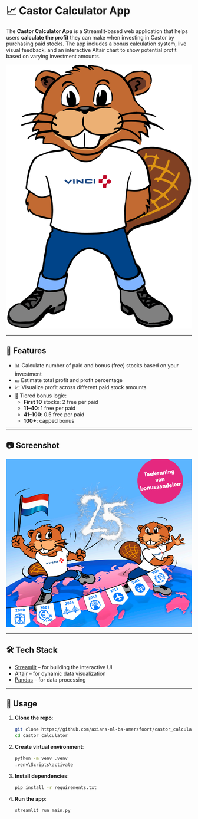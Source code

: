 # 📈 Castor Calculator App

The **Castor Calculator App** is a Streamlit-based web application that helps users **calculate the profit** they can make when investing in Castor by purchasing paid stocks. The app includes a bonus calculation system, live visual feedback, and an interactive Altair chart to show potential profit based on varying investment amounts.

![Castor Logo](logo-castor-inter.png)

---

## 🚀 Features

- 📊 Calculate number of paid and bonus (free) stocks based on your investment
- 💶 Estimate total profit and profit percentage
- 📈 Visualize profit across different paid stock amounts
- 🧮 Tiered bonus logic:
  - **First 10** stocks: 2 free per paid
  - **11–40**: 1 free per paid
  - **41–100**: 0.5 free per paid
  - **100+**: capped bonus

---

## 📷 Screenshot

![App Screenshot](background.png)

---

## 🛠️ Tech Stack

- [Streamlit](https://streamlit.io/) – for building the interactive UI
- [Altair](https://altair-viz.github.io/) – for dynamic data visualization
- [Pandas](https://pandas.pydata.org/) – for data processing

---

## 🧾 Usage

1. **Clone the repo**:
   ```bash
   git clone https://github.com/axians-nl-ba-amersfoort/castor_calculator.git
   cd castor_calculator

2. **Create virtual environment**:
   ```bash
   python -m venv .venv
   .venv\Scripts\activate 
3. **Install dependencies**:
   ```bash
   pip install -r requirements.txt
4. **Run the app**:
   ```bash
   streamlit run main.py